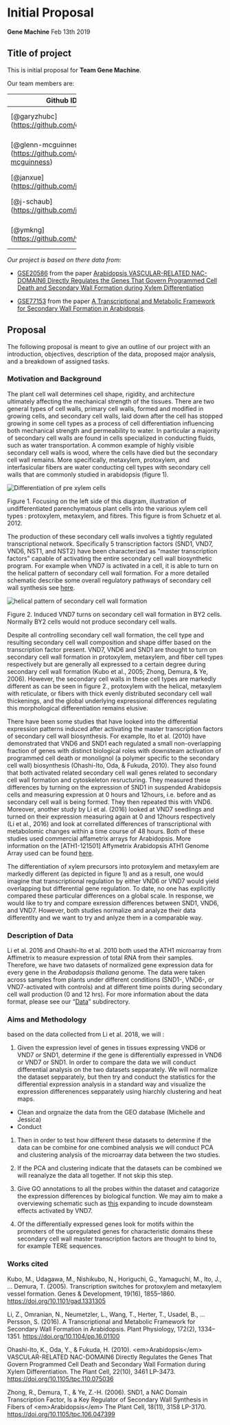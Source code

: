 Initial Proposal
================
**Gene Machine**
Feb 13th 2019

Title of project
----------------

This is initial proposal for **Team Gene Machine**.

Our team members are:

<table style="width:32%;">
<colgroup>
<col width="13%" />
<col width="18%" />
</colgroup>
<thead>
<tr class="header">
<th>Github ID</th>
<th>Name</th>
</tr>
</thead>
<tbody>
<tr class="odd">
<td><span class="citation">[@garyzhubc]</span>(<a href="https://github.com/garyzhubc" class="uri">https://github.com/garyzhubc</a>)</td>
<td>Gary / Peiyuan Zhu (MSc, Statistics)</td>
</tr>
<tr class="even">
<td><span class="citation">[@glenn-mcguinness]</span>(<a href="https://github.com/glenn-mcguinness" class="uri">https://github.com/glenn-mcguinness</a>)</td>
<td>Glenn McGuinness (MSc, Statistics)</td>
</tr>
<tr class="odd">
<td><span class="citation">[@janxue]</span>(<a href="https://github.com/janxue" class="uri">https://github.com/janxue</a>)</td>
<td>Jan Xue (MSc, Botany)</td>
</tr>
<tr class="even">
<td><span class="citation">[@j-schaub]</span>(<a href="https://github.com/j-schaub" class="uri">https://github.com/j-schaub</a>)</td>
<td>Jessica Schaub (MSc, Oceanography)</td>
</tr>
<tr class="odd">
<td><span class="citation">[@ymkng]</span>(<a href="https://github.com/ymkng" class="uri">https://github.com/ymkng</a>)</td>
<td>Michelle Kang (MSc, Bioinformatics)</td>
</tr>
</tbody>
</table>

*Our project is based on there data from:*

-   [GSE20586](https://bit.ly/2UEOxqj) from the paper [Arabidopsis VASCULAR-RELATED NAC-DOMAIN6 Directly Regulates the Genes That Govern Programmed Cell Death and Secondary Wall Formation during Xylem Differentiation](https://bit.ly/2WJtnJI)

-   [GSE77153](https://bit.ly/2t3Egbv) from the paper [A Transcriptional and Metabolic Framework for Secondary Wall Formation in Arabidopsis](https://bit.ly/2Txs0vk).

Proposal
--------

The following proposal is meant to give an outline of our project with an introduction, objectives, description of the data, proposed major analysis, and a breakdown of assigned tasks.

### Motivation and Background

The plant cell wall determines cell shape, rigidity, and architecture ultimately affecting the mechanical strength of the tissues. There are two general types of cell walls, primary cell walls, formed and modified in growing cells, and secondary cell walls, laid down after the cell has stopped growing in some cell types as a process of cell differentiation influencing both mechanical strength and permeability to water. In particular a majority of secondary cell walls are found in cells specialized in conducting fluids, such as water transportation. A common example of highly visible secondary cell walls is wood, where the cells have died but the secondary cell wall remains. More specifically, metaxylem, protoxylem, and interfasicular fibers are water conducting cell types with secondary cell walls that are commonly studied in arabidopsis (figure 1).

![Differentiation of pre xylem cells](https://bit.ly/2Bo7QNr)

Figure 1. Focusing on the left side of this diagram, illustration of undifferentiated parenchymatous plant cells into the various xylem cell types : protoxylem, metaxylem, and fibres. This figure is from Schuetz et al. 2012.

The production of these secondary cell walls involves a tightly regulated transcriptional network. Specifically 5 transcription factors (SND1, VND7, VND6, NST1, and NST2) have been characterized as "master transcription factors" capable of activating the entire secondary cell wall biosynthetic program. For example when VND7 is activated in a cell, it is able to turn on the helical pattern of secondary cell wall formation. For a more detailed schematic describe some overall regulatory pathways of secondary cell wall synthesis see [here](https://bit.ly/2RDoEFt).

![helical pattern of secondary cell wall formation](https://bit.ly/2GbXSTv)

Figure 2. Induced VND7 turns on secondary cell wall formation in BY2 cells. Normally BY2 cells would not produce secondary cell walls.

Despite all controlling secondary cell wall formation, the cell type and resulting secondary cell wall composition and shape differ based on the transcription factor present. VND7, VND6 and SND1 are thought to turn on secondary cell wall formation in protoxylem, metaxylem, and fiber cell types respectively but are generally all expressed to a certain degree during secondary cell wall formation (Kubo et al., 2005; Zhong, Demura, & Ye, 2006). However, the secondary cell walls in these cell types are markedly different as can be seen in figure 2., protoxylem with the helical, metaxylem with reticulate, or fibers with thick evenly distributed secondary cell wall thickenings, and the global underlying expressional differences regulating this morphological differentiation remains elusive.

There have been some studies that have looked into the differential expression patterns induced after activating the master transcription factors of secondary cell wall biosynthesis. For example, Ito et al. (2010) have demonstrated that VND6 and SND1 each regulated a small non-overlapping fraction of genes with distinct biological roles with downsteam activation of programmed cell death or monolignol (a polymer specific to the secondary cell wall) biosynthesis (Ohashi-Ito, Oda, & Fukuda, 2010). They also found that both activated related secondary cell wall genes related to secondary cell wall formation and cytoskeleton resructuring. They measured these differences by turning on the expression of SND1 in suspended Arabidopsis cells and measuring expression at 0 hours and 12hours, i.e. before and as secondary cell wall is being formed. They then repeated this with VND6. Moreover, another study by Li et al. (2016) looked at VND7 seedlings and turned on their expression measuring again at 0 and 12hours respectively (Li et al., 2016) and look at correllated differences of transcriptional with metabolomic changes within a time course of 48 hours. Both of these studies used commercial affametrix arrays for Arabidopsis. More information on the \[ATH1-121501\] Affymetrix Arabidopsis ATH1 Genome Array used can be found [here](https://bit.ly/2MN380j).

The differentiation of xylem precursors into protoxylem and metaxylem are markedly different (as depicted in figure 1) and as a result, one would imagine that transcriptional regulation by either VND6 or VND7 would yield overlapping but differential gene regulation. To date, no one has explicitly compared these particular differences on a global scale. In response, we would like to try and compare exression differences between SND1, VND6, and VND7. However, both studies normalize and analyze their data differentlty and we want to try and anlyze them in a comparable way.

### Description of Data

Li et al. 2016 and Ohashi-Ito et al. 2010 both used the ATH1 microarray from Affimetrix to measure expression of total RNA from their samples. Therefore, we have two datasets of normalized gene expression data for every gene in the *Arabadopsis thaliana* genome. The data were taken across samples from plants under different conditions (SND1-, VND6-, or VND7-activated with controls) and at different time points during secondary cell wall production (0 and 12 hrs). For more information about the data format, please see our “[Data](https://github.com/glenn-mcguinness/stat540FinalProject/tree/master/Data)” subdirectory.

### Aims and Methodology

based on the data collected from Li et al. 2018, we will :

1.  Given the expression level of genes in tissues expressing VND6 or VND7 or SND1, determine if the gene is differentially expressed in VND6 or VND7 or SND1. In order to compare the data we will conduct differential analysis on the two datasets sepparately. We will normalize the dataset sepparately, but then try and conduct the statistics for the differential expression analysis in a standard way and visualize the expression differenences sepparately using hiarchly clustering and heat maps.

-   Clean and orgnaize the data from the GEO database (Michelle and Jessica)
-   Conduct

1.  Then in order to test how different these datasets to determine if the data can be combine for one combined analysis we will conduct PCA and clustering analysis of the microarray data between the two studies.

2.  If the PCA and clustering indicate that the datasets can be combined we will reanalyze the data all together. If not skip this step.

3.  Give GO annotations to all the probes within the dataset and catagorize the expression differences by biological function. We may aim to make a overviewing schematic such as [this](http://www.plantcell.org/content/plantcell/22/10/3461/F8.large.jpg?width=800&height=600&carousel=1) expanding to incude downsteam effects activated by VND7.

4.  Of the differentially expressed genes look for motifs within the promoters of the upregulated genes for characteristic domains these secondary cell wall master transcription factors are thought to bind to, for example TERE sequences.

### Works cited

Kubo, M., Udagawa, M., Nishikubo, N., Horiguchi, G., Yamaguchi, M., Ito, J., … Demura, T. (2005). Transcription switches for protoxylem and metaxylem vessel formation. Genes & Development, 19(16), 1855–1860. <https://doi.org/10.1101/gad.1331305>

Li, Z., Omranian, N., Neumetzler, L., Wang, T., Herter, T., Usadel, B., … Persson, S. (2016). A Transcriptional and Metabolic Framework for Secondary Wall Formation in Arabidopsis. Plant Physiology, 172(2), 1334–1351. <https://doi.org/10.1104/pp.16.01100>

Ohashi-Ito, K., Oda, Y., & Fukuda, H. (2010). &lt;em&gt;Arabidopsis&lt;/em&gt; VASCULAR-RELATED NAC-DOMAIN6 Directly Regulates the Genes That Govern Programmed Cell Death and Secondary Wall Formation during Xylem Differentiation. The Plant Cell, 22(10), 3461 LP-3473. <https://doi.org/10.1105/tpc.110.075036>

Zhong, R., Demura, T., & Ye, Z.-H. (2006). SND1, a NAC Domain Transcription Factor, Is a Key Regulator of Secondary Wall Synthesis in Fibers of &lt;em&gt;Arabidopsis&lt;/em&gt; The Plant Cell, 18(11), 3158 LP-3170. <https://doi.org/10.1105/tpc.106.047399>
